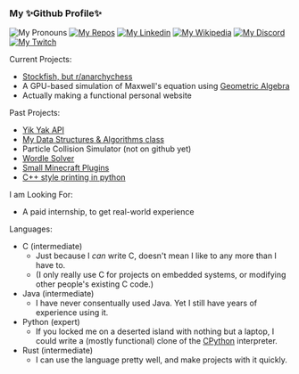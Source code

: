 ### My ✨Github Profile✨

![My Pronouns](https://img.shields.io/badge/pronouns-he%2Fshe%2Fthey-blueviolet?style=flat)
[![My Repos](https://img.shields.io/badge/Github-repos-blue?logo=github&style=flat)](https://github.com/tjf801?tab=repositories)
[![My Linkedin](https://img.shields.io/static/v1?logo=linkedin&label=LinkedIn&message=tyler-j-fusco&color=0A66C2)](https://www.linkedin.com/in/tyler-j-fusco/)
[![My Wikipedia](https://img.shields.io/static/v1?logo=wikipedia&label=Wikipedia&message=Tjf801&color=FBFBFB)](https://en.wikipedia.org/wiki/User:Tjf801)
[![My Discord](https://img.shields.io/badge/Discord-%40tjf801%233703-brightgreen)](https://discordapp.com/users/590589787430191155)
[![My Twitch](https://img.shields.io/twitch/status/tjf801)](https://twitch.tv/tjf801)
<!--[![My Reddit](https://img.shields.io/reddit/user-karma/combined/tjf314?color=ff4500&label=Reddit%20u%2Ftjf314&style=flat)](https://reddit.com/u/tjf314/)-->

Current Projects:
 - [Stockfish, but r/anarchychess](https://github.com/tjf801/AnarchoPleco)
 - A GPU-based simulation of Maxwell's equation using [Geometric Algebra](https://en.wikipedia.org/wiki/Spacetime_algebra#Classical_electromagnetism)
 - Actually making a functional personal website

Past Projects:
 - [Yik Yak API](https://github.com/tjf801/old-yikyak-api)
 - [My Data Structures & Algorithms class](https://github.com/tjf801/CSE2050)
 - Particle Collision Simulator (not on github yet)
 - [Wordle Solver](https://github.com/tjf801/rust-wordle-solver)
 - [Small Minecraft Plugins](https://github.com/tjf801/KeepInventoryPlugin)
 - [C++ style printing in python](https://github.com/tjf801/Better-printing-in-python)

I am Looking For:
 - A paid internship, to get real-world experience

Languages:
 - C (intermediate)
   - Just because I *can* write C, doesn't mean I like to any more than I have to.
   - (I only really use C for projects on embedded systems, or modifying other people's existing C code.)
 - Java (intermediate)
   - I have never consentually used Java. Yet I still have years of experience using it.
 - Python (expert)
   - If you locked me on a deserted island with nothing but a laptop, I could write a (mostly functional) clone of the [CPython](https://github.com/python/cpython) interpreter.
 - Rust (intermediate)
   - I can use the language pretty well, and make projects with it quickly.

<!--
**tjf801/tjf801** is a ✨ _special_ ✨ repository because its `README.md` (this file) appears on your GitHub profile.

Here are some ideas to get you started:

- 🔭 I’m currently working on ...
- 🌱 I’m currently learning ...
- 👯 I’m looking to collaborate on ...
- 🤔 I’m looking for help with ...
- 💬 Ask me about ...
- 📫 How to reach me: ...
- 😄 Pronouns: ...
- ⚡ Fun fact: ...
-->
